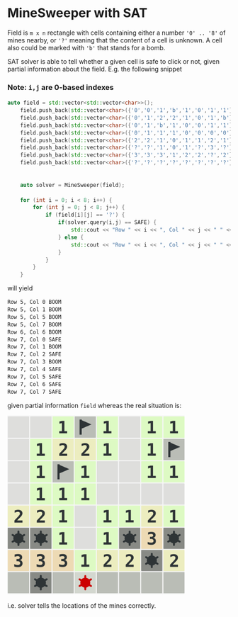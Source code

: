 # MineSweeper with SAT

Field is `m x n` rectangle with cells containing either a number `'0' .. '8'` of mines nearby, or `'?'` meaning that the content of a cell is unknown. A cell also could be marked with `'b'` that stands for a bomb.

SAT solver is able to tell whether a given cell is safe to click or not, given partial information about the field. E.g. the following snippet

### Note: `i,j` are 0-based indexes
```C++
auto field = std::vector<std::vector<char>>();
    field.push_back(std::vector<char>({'0','0','1','b','1','0','1','1'}));
    field.push_back(std::vector<char>({'0','1','2','2','1','0','1','b'}));
    field.push_back(std::vector<char>({'0','1','b','1','0','0','1','1'}));
    field.push_back(std::vector<char>({'0','1','1','1','0','0','0','0'}));
    field.push_back(std::vector<char>({'2','2','1','0','1','1','2','1'}));
    field.push_back(std::vector<char>({'?','?','1','0','1','?','3','?'}));
    field.push_back(std::vector<char>({'3','3','3','1','2','2','?','2'}));
    field.push_back(std::vector<char>({'?','?','?','?','?','?','?','?'}));


    auto solver = MineSweeper(field);

    for (int i = 0; i < 8; i++) {
        for (int j = 0; j < 8; j++) {
            if (field[i][j] == '?') {
                if(solver.query(i,j) == SAFE) {
                    std::cout << "Row " << i << ", Col " << j << " " << SAFE << std::endl;
                } else {
                    std::cout << "Row " << i << ", Col " << j << " " << BOOM << std::endl;
                }
            }
        }
    }
```

will yield 
```bash
Row 5, Col 0 BOOM
Row 5, Col 1 BOOM
Row 5, Col 5 BOOM
Row 5, Col 7 BOOM
Row 6, Col 6 BOOM
Row 7, Col 0 SAFE
Row 7, Col 1 BOOM
Row 7, Col 2 SAFE
Row 7, Col 3 BOOM
Row 7, Col 4 SAFE
Row 7, Col 5 SAFE
Row 7, Col 6 SAFE
Row 7, Col 7 SAFE
```
given partial information `field` whereas the real situation is:

<img src="FieldLayout.png" alt="field-layout" width="400">


i.e. solver tells the locations of the mines correctly.